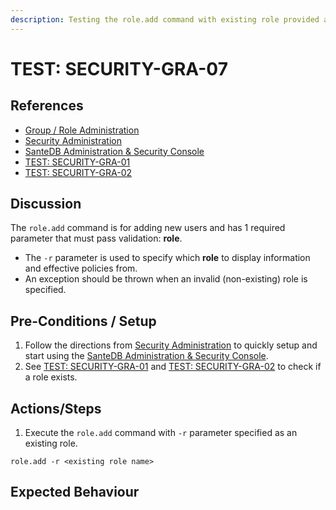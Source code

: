 ```yaml
---
description: Testing the role.add command with existing role provided as -r parameter only.
---
```


# TEST: SECURITY-GRA-07

## References

* [Group / Role Administration](../../../../../operations/host-administration/santedb-icdr-admin-console/group-role-management.md)
* [Security Administration](../../../../../operations/security-administration/#demo-environment) 
* [SanteDB Administration & Security Console](../../../../../operations/host-administration/santedb-icdr-admin-console/)
* [TEST: SECURITY-GRA-01](test-security-gra-01.md)
* [TEST: SECURITY-GRA-02](test-security-gra-02.md) 

## Discussion

The `role.add` command is for adding new users and has 1 required parameter that must pass validation: **role**. 

* The `-r` parameter is used to specify which **role** to display information and effective policies from.
* An exception should be thrown when an invalid \(non-existing\) role is specified.

## Pre-Conditions / Setup

1. Follow the directions from [Security Administration](../../../../../operations/security-administration/#demo-environment) to quickly setup and start using the [SanteDB Administration & Security Console](../../../../../operations/host-administration/santedb-icdr-admin-console/).
2. See [TEST: SECURITY-GRA-01](test-security-gra-01.md) and [TEST: SECURITY-GRA-02](test-security-gra-02.md) to check if a role exists.

## Actions/Steps

1. Execute the `role.add` command with `-r` parameter specified as an existing role.

```text
role.add -r <existing role name>
```

## Expected Behaviour

